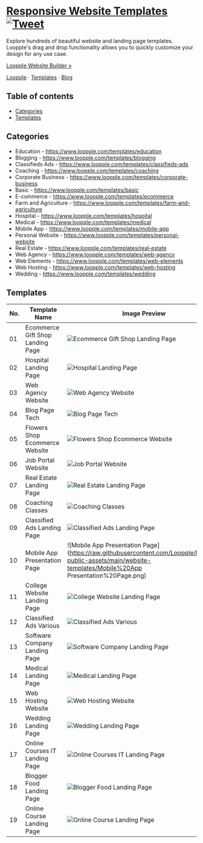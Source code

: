 # [Responsive Website Templates](https://www.loopple.com/templates) [![Tweet](https://img.shields.io/twitter/url/http/shields.io.svg?style=social)](https://twitter.com/intent/tweet?text=Get%20Free%20Website%20Templates%20from%20Loopple%20based%20on%20Bootstrap%205&url=https://www.loopple.com/templates&via=loopple&hashtags=bootstrap,design,templates,blocks,developers)

Explore hundreds of beautiful website and landing page templates. Loopple's drag and drop functionality allows you to quickly customize your design for any use case.

<p><a href="https://www.loopple.com/website-builder">Loopple Website Builder »</a></p>
<p><a href="https://www.loopple.com/">Loopple</a> · <a href="https://www.loopple.com/templates">Templates</a> · <a href="https://www.loopple.com/blog">Blog</a>

## Table of contents

- [Categories](#categories)
- [Templates](#templates)
  
  
## Categories

- Education - https://www.loopple.com/templates/education
- Blogging - https://www.loopple.com/templates/blogging
- Classifieds Ads - https://www.loopple.com/templates/classifieds-ads
- Coaching - https://www.loopple.com/templates/coaching
- Corporate Business - https://www.loopple.com/templates/corporate-business
- Basic - https://www.loopple.com/templates/basic
- E-commerce - https://www.loopple.com/templates/ecommerce
- Farm and Agriculture - https://www.loopple.com/templates/farm-and-agriculture
- Hospital - https://www.loopple.com/templates/hospital
- Medical - https://www.loopple.com/templates/medical
- Mobile App - https://www.loopple.com/templates/mobile-app
- Personal Website - https://www.loopple.com/templates/personal-website
- Real Estate - https://www.loopple.com/templates/real-estate
- Web Agency - https://www.loopple.com/templates/web-agency
- Web Elements - https://www.loopple.com/templates/web-elements
- Web Hosting - https://www.loopple.com/templates/web-hosting
- Wedding - https://www.loopple.com/templates/wedding
  
## Templates
  
|No.| Template Name  | Image Preview | Template Page | Live Editor | 
|-----|----------------|--|--------------|--------------|
|  01  | Ecommerce Gift Shop Landing Page |![Ecommerce Gift Shop Landing Page](https://raw.githubusercontent.com/Loopple/loopple-public-assets/main/website-templates/Ecommerce%20Gift%20Shop%20Landing%20Page.png)|[template page](https://www.loopple.com/product/ecommerce-gift-shop-landing-page)|[live editor](https://www.loopple.com/samples/ecommerce-gift-shop-landing-page)   
|  02  | Hospital Landing Page |![Hospital Landing Page](https://raw.githubusercontent.com/Loopple/loopple-public-assets/main/website-templates/Hospital%20Landing%20Page.png)|[template page](https://www.loopple.com/product/hospital-landing-page)|[live editor](https://www.loopple.com/samples/hospital-landing-page)
|  03  | Web Agency Website |![Web Agency Website](https://raw.githubusercontent.com/Loopple/loopple-public-assets/main/website-templates/Web%20Agency%20Website.png)|[template page](https://www.loopple.com/product/web-agency-website)|[live editor](https://www.loopple.com/samples/web-agency-website)  
|  04  | Blog Page Tech |![Blog Page Tech](https://raw.githubusercontent.com/Loopple/loopple-public-assets/main/website-templates/Blog%20Page%20Tech.png)|[template page](https://www.loopple.com/product/blog-page-tech)|[live editor](https://www.loopple.com/samples/blog-page-tech)  
|  05  | Flowers Shop Ecommerce Website |![Flowers Shop Ecommerce Website](https://raw.githubusercontent.com/Loopple/loopple-public-assets/main/website-templates/Flowers%20Shop%20Ecommerce%20Website.png)|[template page](https://www.loopple.com/product/flowers-shop-ecommerce-website)|[live editor](https://www.loopple.com/product/flowers-shop-ecommerce-website)
|  06  | Job Portal Website |![Job Portal Website](https://raw.githubusercontent.com/Loopple/loopple-public-assets/main/website-templates/Job%20Portal%20Website.png)|[template page](https://www.loopple.com/product/job-portal-website)|[live editor](https://www.loopple.com/product/job-portal-website)  
|  07  | Real Estate Landing Page|![Real Estate Landing Page](https://raw.githubusercontent.com/Loopple/loopple-public-assets/main/website-templates/Real%20Estate%20Landing%20Page.png)|[template page](https://www.loopple.com/product/real-estate-landing-page)|[live editor](https://www.loopple.com/product/real-estate-landing-page)  
|  08  | Coaching Classes|![Coaching Classes](https://raw.githubusercontent.com/Loopple/loopple-public-assets/main/website-templates/Coaching%20Classes.png)|[template page](https://www.loopple.com/product/coaching-classes)|[live editor](https://www.loopple.com/product/coaching-classes)
|  09  | Classified Ads Landing Page|![Classified Ads Landing Page](https://raw.githubusercontent.com/Loopple/loopple-public-assets/main/website-templates/Classified%20Ads%20Landing%20Page.png)|[template page](https://www.loopple.com/product/classified-ads-landing-page)|[live editor](https://www.loopple.com/product/classified-ads-landing-page)
|  10  | Mobile App Presentation Page|![Mobile App Presentation Page](https://raw.githubusercontent.com/Loopple/loopple-public-assets/main/website-templates/Mobile%20App Presentation%20Page.png)|[template page](https://www.loopple.com/product/mobile-app-presentation-page)|[live editor](https://www.loopple.com/product/mobile-app-presentation-page)
|  11  | College Website Landing Page|![College Website Landing Page](https://raw.githubusercontent.com/Loopple/loopple-public-assets/main/website-templates/College%20Website%20Landing%20Page.png)|[template page](https://www.loopple.com/product/college-website-landing-page)|[live editor](https://www.loopple.com/product/college-website-landing-page)
|  12  | Classified Ads Various |![Classified Ads Various](https://raw.githubusercontent.com/Loopple/loopple-public-assets/main/website-templates/Classified%20Ads%20Various.png)|[template page](https://www.loopple.com/product/classified-ads-various)|[live editor](https://www.loopple.com/product/classified-ads-various)
|  13  | Software Company Landing Page |![Software Company Landing Page](https://raw.githubusercontent.com/Loopple/loopple-public-assets/main/website-templates/Software%20Company%20Landing%20Page.png)|[template page](https://www.loopple.com/product/software-company-landing-page)|[live editor](https://www.loopple.com/product/software-company-landing-page)
|  14  | Medical Landing Page |![Medical Landing Page](https://raw.githubusercontent.com/Loopple/loopple-public-assets/main/website-templates/Medical%20Landing%20Page.png)|[template page](https://www.loopple.com/product/medical-landing-page)|[live editor](https://www.loopple.com/product/medical-landing-page)
|  15  | Web Hosting Website |![Web Hosting Website](https://raw.githubusercontent.com/Loopple/loopple-public-assets/main/website-templates/Web%20Hosting%20Website.png)|[template page](https://www.loopple.com/product/web-hosting-website)|[live editor](https://www.loopple.com/product/web-hosting-website)  
|  16  | Wedding Landing Page |![Wedding Landing Page](https://raw.githubusercontent.com/Loopple/loopple-public-assets/main/website-templates/Wedding%20Landing%20Page.png)|[template page](https://www.loopple.com/product/wedding-landing-page)|[live editor](https://www.loopple.com/product/wedding-landing-page)
|  17  | Online Courses IT Landing Page |![Online Courses IT Landing Page](https://raw.githubusercontent.com/Loopple/loopple-public-assets/main/website-templates/Online%20Courses%20IT%20Landing%20Page.png)|[template page](https://www.loopple.com/product/online-courses-it-landing-page)|[live editor](https://www.loopple.com/product/online-courses-it-landing-page)
|  18  | Blogger Food Landing Page |![Blogger Food Landing Page](https://raw.githubusercontent.com/Loopple/loopple-public-assets/main/website-templates/Blogger%20Food%20Landing%20Page.png)|[template page](https://www.loopple.com/product/blogger-food-landing-page)|[live editor](https://www.loopple.com/product/blogger-food-landing-page)  
|  19  | Online Course Landing Page |![Online Course Landing Page](https://raw.githubusercontent.com/Loopple/loopple-public-assets/main/website-templates/Online%20Course%20Landing%20Page.png)|[template page](https://www.loopple.com/product/online-course-landing-page)|[live editor](https://www.loopple.com/product/online-course-landing-page)  
  
  
  
  
  
  
  

